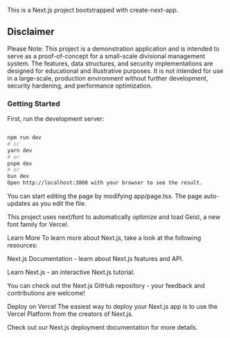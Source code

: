 This is a Next.js project bootstrapped with create-next-app.

## Disclaimer

Please Note: This project is a demonstration application and is intended to serve as a proof-of-concept for a small-scale divisional management system. The features, data structures, and security implementations are designed for educational and illustrative purposes. It is not intended for use in a large-scale, production environment without further development, security hardening, and performance optimization.

### Getting Started

First, run the development server:

```bash

npm run dev
# or
yarn dev
# or
pnpm dev
# or
bun dev
Open http://localhost:3000 with your browser to see the result.

```

You can start editing the page by modifying app/page.tsx. The page auto-updates as you edit the file.

This project uses next/font to automatically optimize and load Geist, a new font family for Vercel.

Learn More
To learn more about Next.js, take a look at the following resources:

Next.js Documentation - learn about Next.js features and API.

Learn Next.js - an interactive Next.js tutorial.

You can check out the Next.js GitHub repository - your feedback and contributions are welcome!

Deploy on Vercel
The easiest way to deploy your Next.js app is to use the Vercel Platform from the creators of Next.js.

Check out our Next.js deployment documentation for more details.
